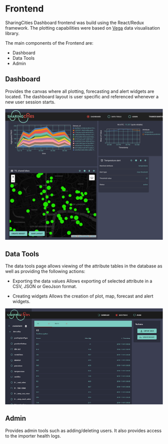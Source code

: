 # Frontend 

SharingCities Dashboard frontend was build using the React/Redux framework. The plotting capabilities were based on [Vega](https://vega.github.io/) data visualisation library. 

The main components of the Frontend are:

* Dashboard
* Data Tools
* Admin

## Dashboard
Provides the canvas where all plotting, forecasting and alert widgets are located. The dashboard layout is user specific and referenced whenever a new user session starts. 

![](../images/dashboard.png)

## Data Tools
The data tools page allows viewing of the attribute tables in the database as well as providing the following actions:

* Exporting the data values
Allows exporting of selected attribute in a CSV, JSON or GeoJson format.

* Creating widgets
Allows the creation of plot, map, forecast and alert widgets.

![](../images/data_tools.png)

## Admin
Provides admin tools such as adding/deleting users. It also provides access to the importer health logs.


